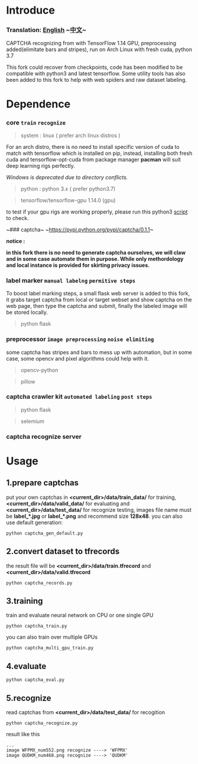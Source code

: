 Introduce
=========
### Translation: [English](https://github.com/NaiveWang/captcha_recognize/blob/master/README.md) ~[中文](https://github.com/NaiveWang/captcha_recognize/blob/master/README-zhcn.md)~

CAPTCHA recognizing from with TensorFlow 1.14 GPU, preprocessing added(elimitate bars and stripes), run on Arch Linux with fresh cuda, python 3.7

This fork could recover from checkpoints, code has been modified to be compatible with python3 and latest tensorflow. Some utility tools has also been added to this fork to help with web spiders and raw dataset labeling.

Dependence
==========

### core `train` `recognize`

> system : linux ( prefer arch linux distros )

For an arch distro, there is no need to install specific version of cuda to match with tensorflow which is installed on pip, instead, installing both fresh cuda and tensorflow-opt-cuda from package manager **pacman** will suit deep learning rigs perfectly.

*Windows is deprecated due to directory conflicts.*

> python : python 3.x ( prefer python3.7)

> tensorflow/tensorflow-gpu 1.14.0 (gpu)

to test if your gpu rigs are working properly, please run this python3 [script](https://github.com/NaiveWang/Just_for_Fun/blob/master/Others/linux_gadgets/gpu_check_tensorflow.py) to check.

~### captcha~
~https://pypi.python.org/pypi/captcha/0.1.1~

**notice :**

**in this fork there is no need to generate captcha ourselves, we will claw and in some case automate them in purpose. While only methordology and local instance is provided for skirting privacy issues.**

### label marker `manual labelng` `permitive steps`

To boost label marking steps, a small flask web server is added to this fork, it grabs target captcha from local or target webset and show captcha on the web page, then type the captcha and submit, finally the labeled image will be stored locally.

> python flask

### preprocessor `image preprocessing` `noise elimiting`

some captcha has stripes and bars to mess up with automation, but in some case, some opencv and pixel algorithms could help with it.

> opencv-python

> pillow

### captcha crawler kit `automated labeling` `post steps`

>python flask

>selemium

### captcha recognize server

Usage
=====
## 1.prepare captchas
put your own captchas in **<current_dir>/data/train_data/** for training, **<current_dir>/data/valid_data/** for evaluating and **<current_dir>/data/test_data/** for recognize testing, images file name must be **label_\*.jpg** or **label_\*.png** and recommend size **128x48**. you can also use default generation:
```
python captcha_gen_default.py
```

## 2.convert dataset to tfrecords
the result file will be **<current_dir>/data/train.tfrecord** and **<current_dir>/data/valid.tfrecord**
```
python captcha_records.py
```

## 3.training
train and evaluate neural network on CPU or one single GPU
```
python captcha_train.py
```
you can also train over multiple GPUs
```
python captcha_multi_gpu_train.py
```

## 4.evaluate
```
python captcha_eval.py
```

## 5.recognize
read captchas from **<current_dir>/data/test_data/** for recogition
```
python captcha_recognize.py
```
result like this
```
...
image WFPMX_num552.png recognize ----> 'WFPMX'
image QUDKM_num468.png recognize ----> 'QUDKM'
```
